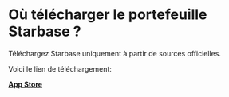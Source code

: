 # Où télécharger le portefeuille Starbase ?

Téléchargez Starbase uniquement à partir de sources officielles.

Voici le lien de téléchargement:

[**App Store**](https://apps.apple.com/app/bank-bitcoin-wallet/id1447619907)
